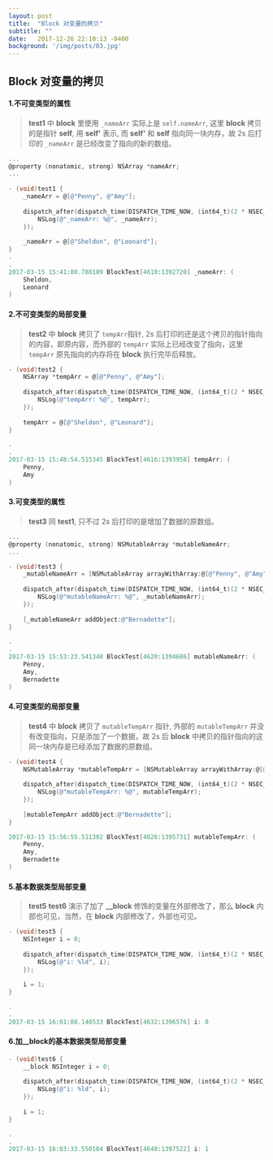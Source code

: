 ```yaml
---
layout: post
title:  "Block 对变量的拷贝"
subtitle: ""
date:   2017-12-26 22:10:13 -0400
background: '/img/posts/03.jpg'
---
```


## Block 对变量的拷贝

#### 1.不可变类型的属性
> **test1** 中 **block** 里使用 `_nameArr` 实际上是 `self.nameArr`, 这里 **block** 拷贝的是指针 **self**, 用 **self'** 表示, 而 **self'** 和 **self** 指向同一块内存，故 2s 后打印的 `_nameArr` 是已经改变了指向的新的数组。

```objective-c
...
@property (nonatomic, strong) NSArray *nameArr;
...
    
- (void)test1 {
    _nameArr = @[@"Penny", @"Amy"];
    
    dispatch_after(dispatch_time(DISPATCH_TIME_NOW, (int64_t)(2 * NSEC_PER_SEC)), dispatch_get_main_queue(), ^{
        NSLog(@"_nameArr: %@", _nameArr);
    });
    
    _nameArr = @[@"Sheldon", @"Leonard"];
}
.
.
2017-03-15 15:41:08.788189 BlockTest[4610:1392720] _nameArr: (
    Sheldon,
    Leonard
)

```

#### 2.不可变类型的局部变量
> **test2** 中 **block** 拷贝了 `tempArr`指针, 2s 后打印的还是这个拷贝的指针指向的内容，即原内容，而外部的 `tempArr` 实际上已经改变了指向，这里 `tempArr` 原先指向的内存将在 **block** 执行完毕后释放。

```objective-c
- (void)test2 {
    NSArray *tempArr = @[@"Penny", @"Amy"];
    
    dispatch_after(dispatch_time(DISPATCH_TIME_NOW, (int64_t)(2 * NSEC_PER_SEC)), dispatch_get_main_queue(), ^{
        NSLog(@"tempArr: %@", tempArr);
    });
    
    tempArr = @[@"Sheldon", @"Leonard"];
}

.
.
2017-03-15 15:48:54.515345 BlockTest[4616:1393958] tempArr: (
    Penny,
    Amy
)
```

#### 3.可变类型的属性
> **test3** 同 **test1**, 只不过 2s 后打印的是增加了数据的原数组。

```objective-c
...
@property (nonatomic, strong) NSMutableArray *mutableNameArr;
...

- (void)test3 {
    _mutableNameArr = [NSMutableArray arrayWithArray:@[@"Penny", @"Amy"]];
    
    dispatch_after(dispatch_time(DISPATCH_TIME_NOW, (int64_t)(2 * NSEC_PER_SEC)), dispatch_get_main_queue(), ^{
        NSLog(@"mutableNameArr: %@", _mutableNameArr);
    });
    
    [_mutableNameArr addObject:@"Bernadette"];
}

.
.
2017-03-15 15:53:23.541348 BlockTest[4620:1394686] mutableNameArr: (
    Penny,
    Amy,
    Bernadette
)
```

#### 4.可变类型的局部变量
> **test4** 中 **block** 拷贝了 `mutableTempArr` 指针, 外部的 `mutableTempArr` 并没有改变指向，只是添加了一个数据，故 2s 后 **block** 中拷贝的指针指向的这同一块内存是已经添加了数据的原数组。

```objective-c
- (void)test4 {
    NSMutableArray *mutableTempArr = [NSMutableArray arrayWithArray:@[@"Penny", @"Amy"]];
    
    dispatch_after(dispatch_time(DISPATCH_TIME_NOW, (int64_t)(2 * NSEC_PER_SEC)), dispatch_get_main_queue(), ^{
        NSLog(@"mutableTempArr: %@", mutableTempArr);
    });
    
    [mutableTempArr addObject:@"Bernadette"];
}

2017-03-15 15:56:55.511302 BlockTest[4626:1395731] mutableTempArr: (
    Penny,
    Amy,
    Bernadette
)
```


#### 5.基本数据类型局部变量
> **test5** **test6** 演示了加了 **__block** 修饰的变量在外部修改了，那么 **block** 内部也可见，当然，在 **block** 内部修改了，外部也可见。

```objective-c
- (void)test5 {
    NSInteger i = 0;
    
    dispatch_after(dispatch_time(DISPATCH_TIME_NOW, (int64_t)(2 * NSEC_PER_SEC)), dispatch_get_main_queue(), ^{
        NSLog(@"i: %ld", i);
    });
    
    i = 1;
}

.
.
2017-03-15 16:01:08.140533 BlockTest[4632:1396576] i: 0
```

#### 6.加__block的基本数据类型局部变量
```objective-c
- (void)test6 {
    __block NSInteger i = 0;
    
    dispatch_after(dispatch_time(DISPATCH_TIME_NOW, (int64_t)(2 * NSEC_PER_SEC)), dispatch_get_main_queue(), ^{
        NSLog(@"i: %ld", i);
    });
    
    i = 1;
}

.
.
2017-03-15 16:03:33.550104 BlockTest[4640:1397522] i: 1
```
 


